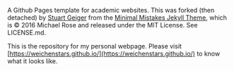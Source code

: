 A Github Pages template for academic websites. This was forked (then detached) by [Stuart Geiger](https://github.com/staeiou) from the [Minimal Mistakes Jekyll Theme](https://mmistakes.github.io/minimal-mistakes/), which is © 2016 Michael Rose and released under the MIT License. See LICENSE.md.

This is the repository for my personal webpage. Please visit [https://weichenstars.github.io/](https://weichenstars.github.io/) to know what it looks like.